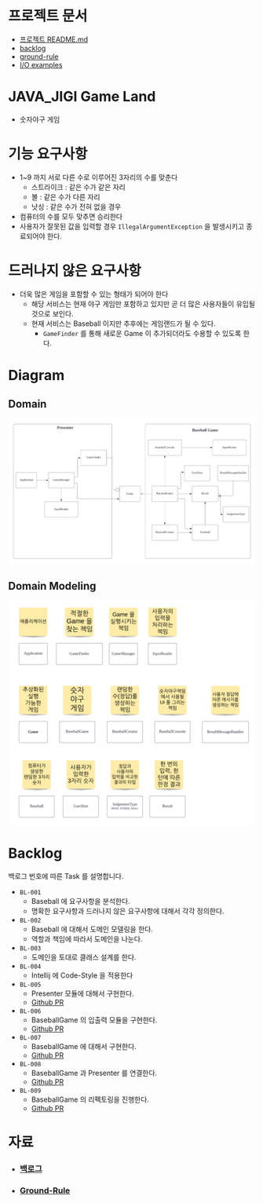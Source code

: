 # 프로젝트 문서

- [프로젝트 README.md](https://github.com/dhslrl321/java-baseball-precourse/tree/master/docs)
- [backlog](https://github.com/dhslrl321/java-baseball-precourse/blob/master/docs/backlog.md)
- [ground-rule](https://github.com/dhslrl321/java-baseball-precourse/blob/master/docs/ground-rule.md)
- [I/O examples](https://github.com/dhslrl321/java-baseball-precourse/blob/master/docs/example.md)

# JAVA_JIGI Game Land

- 숫자야구 게임

# 기능 요구사항

- 1~9 까지 서로 다른 수로 이루어진 3자리의 수를 맞춘다
    - 스트라이크 : 같은 수가 같은 자리
    - 볼 : 같은 수가 다른 자리
    - 낫싱 : 같은 수가 전혀 없을 경우
- 컴퓨터의 수를 모두 맞추면 승리한다
- 사용자가 잘못된 값을 입력할 경우 `IllegalArgumentException` 을 발생시키고 종료되어야 한다.

# 드러나지 않은 요구사항

- 더욱 많은 게임을 포함할 수 있는 형태가 되어야 한다
    - 해당 서비스는 현재 야구 게임만 포함하고 있지만 곧 더 많은 사용자들이 유입될 것으로 보인다.
    - 현재 서비스는 Baseball 이지만 추후에는 게임랜드가 될 수 있다.
      - `GameFinder` 를 통해 새로운 Game 이 추가되더라도 수용할 수 있도록 한다.

# Diagram

## Domain

![domain](https://github.com/dhslrl321/java-baseball-precourse/blob/master/docs/images/domain.png)

## Domain Modeling

![domain](https://github.com/dhslrl321/java-baseball-precourse/blob/master/docs/images/domain-modeling.png)

# Backlog

백로그 번호에 따른 Task 를 설명합니다.

- `BL-001`
    - Baseball 에 요구사항을 분석한다.
    - 명확한 요구사항과 드러나지 않은 요구사항에 대해서 각각 정의한다.
- `BL-002`
    - Baseball 에 대해서 도메인 모델링을 한다.
    - 역할과 책임에 따라서 도메인을 나눈다.
- `BL-003`
    - 도메인을 토대로 클래스 설계를 한다.
- `BL-004`
    - Intellij 에 Code-Style 을 적용한다
- `BL-005`
    - Presenter 모듈에 대해서 구현한다.
    - [Github PR](https://github.com/dhslrl321/java-baseball-precourse/pull/1)
- `BL-006`
    - BaseballGame 의 입출력 모듈을 구현한다.
    - [Github PR](https://github.com/dhslrl321/java-baseball-precourse/pull/3)
- `BL-007`
    - BaseballGame 에 대해서 구현한다.
    - [Github PR](https://github.com/dhslrl321/java-baseball-precourse/pull/4)
- `BL-008`
    - BaseballGame 과 Presenter 를 연결한다.
    - [Github PR](https://github.com/dhslrl321/java-baseball-precourse/pull/5)
- `BL-009`
    - BaseballGame 의 리펙토링을 진행한다.
    - [Github PR](https://github.com/dhslrl321/java-baseball-precourse/pull/6)

# 자료

- ### [백로그](https://github.com/dhslrl321/java-baseball-precourse/blob/master/docs/backlog.md)
- ### [Ground-Rule](https://github.com/dhslrl321/java-baseball-precourse/blob/master/docs/ground-rule.md)